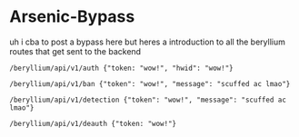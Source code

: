 # Arsenic-Bypass

uh i cba to post a bypass here but heres a introduction to all the beryllium routes that get sent to the backend 

``/beryllium/api/v1/auth {"token: "wow!", "hwid": "wow!"}``

``/beryllium/api/v1/ban {"token": "wow!", "message": "scuffed ac lmao"}``

``/beryllium/api/v1/detection {"token": "wow!", "message": "scuffed ac lmao"}``

``/beryllium/api/v1/deauth {"token: "wow!"}``
